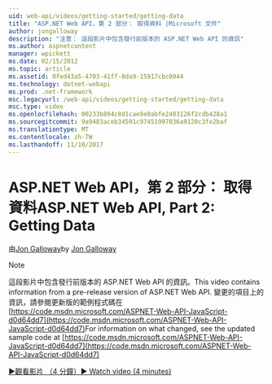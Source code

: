```yaml
---
uid: web-api/videos/getting-started/getting-data
title: "ASP.NET Web API，第 2 部分： 取得資料 |Microsoft 文件"
author: jongalloway
description: "注意： 這段影片中包含發行前版本的 ASP.NET Web API 的資訊"
ms.author: aspnetcontent
manager: wpickett
ms.date: 02/15/2012
ms.topic: article
ms.assetid: 0fed43a5-4703-41ff-8da9-15917cbc0944
ms.technology: dotnet-webapi
ms.prod: .net-framework
msc.legacyurl: /web-api/videos/getting-started/getting-data
msc.type: video
ms.openlocfilehash: 00233b894c8d1cae9e0abfe2483126f2cdb428a1
ms.sourcegitcommit: 9a9483aceb34591c97451997036a9120c3fe2baf
ms.translationtype: MT
ms.contentlocale: zh-TW
ms.lasthandoff: 11/10/2017
---
```

<a name="aspnet-web-api-part-2-getting-data"></a><span data-ttu-id="b5863-103">ASP.NET Web API，第 2 部分： 取得資料</span><span class="sxs-lookup"><span data-stu-id="b5863-103">ASP.NET Web API, Part 2: Getting Data</span></span>
====================
<span data-ttu-id="b5863-104">由[Jon Galloway](https://github.com/jongalloway)</span><span class="sxs-lookup"><span data-stu-id="b5863-104">by [Jon Galloway](https://github.com/jongalloway)</span></span>

> [!NOTE]
> <span data-ttu-id="b5863-105">這段影片中包含發行前版本的 ASP.NET Web API 的資訊。</span><span class="sxs-lookup"><span data-stu-id="b5863-105">This video contains information from a pre-release version of ASP.NET Web API.</span></span> <span data-ttu-id="b5863-106">變更的項目上的資訊，請參閱更新版的範例程式碼在[https://code.msdn.microsoft.com/ASPNET-Web-API-JavaScript-d0d64dd7](https://code.msdn.microsoft.com/ASPNET-Web-API-JavaScript-d0d64dd7)</span><span class="sxs-lookup"><span data-stu-id="b5863-106">For information on what changed, see the updated sample code at [https://code.msdn.microsoft.com/ASPNET-Web-API-JavaScript-d0d64dd7](https://code.msdn.microsoft.com/ASPNET-Web-API-JavaScript-d0d64dd7)</span></span>

[<span data-ttu-id="b5863-107">&#9654;觀看影片 （4 分鐘）</span><span class="sxs-lookup"><span data-stu-id="b5863-107">&#9654; Watch video (4 minutes)</span></span>](https://channel9.msdn.com/Blogs/ASP-NET-Site-Videos/getting-data)
